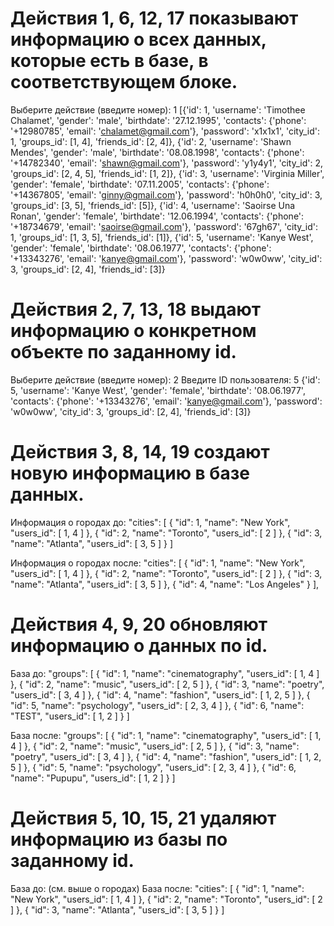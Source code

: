 # Действия 1, 6, 12, 17 показывают информацию о всех данных, которые есть в базе, в соответствующем блоке.

Выберите действие (введите номер): 1
[{'id': 1, 'username': 'Timothee Chalamet', 'gender': 'male', 'birthdate': '27.12.1995', 'contacts': {'phone': '+12980785', 'email': 'chalamet@gmail.com'}, 'password': 'x1x1x1', 'city_id': 1, 'groups_id': [1, 4], 'friends_id': [2, 4]}, {'id': 2, 'username': 'Shawn Mendes', 'gender': 'male', 'birthdate': '08.08.1998', 'contacts': {'phone': '+14782340', 'email': 'shawn@gmail.com'}, 'password': 'y1y4y1', 'city_id': 2, 'groups_id': [2, 4, 5], 'friends_id': [1, 2]}, {'id': 3, 'username': 'Virginia Miller', 'gender': 'female', 'birthdate': '07.11.2005', 'contacts': {'phone': '+14367805', 'email': 'ginny@gmail.com'}, 'password': 'h0h0h0', 'city_id': 3, 'groups_id': [3, 5], 'friends_id': [5]}, {'id': 4, 'username': 'Saoirse Una Ronan', 'gender': 'female', 'birthdate': '12.06.1994', 'contacts': {'phone': '+18734679', 'email': 'saoirse@gmail.com'}, 'password': '67gh67', 'city_id': 1, 'groups_id': [1, 3, 5], 'friends_id': [1]}, {'id': 5, 'username': 'Kanye West', 'gender': 'female', 'birthdate': '08.06.1977', 'contacts': {'phone': '+13343276', 'email': 'kanye@gmail.com'}, 'password': 'w0w0ww', 'city_id': 3, 'groups_id': [2, 4], 'friends_id': [3]}

# Действия 2, 7, 13, 18 выдают информацию о конкретном объекте по заданному id.

Выберите действие (введите номер): 2
Введите ID пользователя: 5
{'id': 5, 'username': 'Kanye West', 'gender': 'female', 'birthdate': '08.06.1977', 'contacts': {'phone': '+13343276', 'email': 'kanye@gmail.com'}, 'password': 'w0w0ww', 'city_id': 3, 'groups_id': [2, 4], 'friends_id': [3]} 

# Действия 3, 8, 14, 19 создают новую информацию в базе данных.
Информация о городах до:
"cities": [
    {
      "id": 1,
      "name": "New York",
      "users_id": [
        1,
        4
      ]
    },
    {
      "id": 2,
      "name": "Toronto",
      "users_id": [
        2
      ]
    },
    {
      "id": 3,
      "name": "Atlanta",
      "users_id": [
        3,
        5
      ]
    }
]

Информация о городах после:
"cities": [
    {
      "id": 1,
      "name": "New York",
      "users_id": [
        1,
        4
      ]
    },
    {
      "id": 2,
      "name": "Toronto",
      "users_id": [
        2
      ]
    },
    {
      "id": 3,
      "name": "Atlanta",
      "users_id": [
        3,
        5
      ]
    },
    {
      "id": 4,
      "name": "Los Angeles"
    }
  ],

  # Действия 4, 9, 20 обновляют информацию о данных по id.
  База до:
  "groups": [
    {
      "id": 1,
      "name": "cinematography",
      "users_id": [
        1,
        4
      ]
    },
    {
      "id": 2,
      "name": "music",
      "users_id": [
        2,
        5
      ]
    },
    {
      "id": 3,
      "name": "poetry",
      "users_id": [
        3,
        4
      ]
    },
    {
      "id": 4,
      "name": "fashion",
      "users_id": [
        1,
        2,
        5
      ]
    },
    {
      "id": 5,
      "name": "psychology",
      "users_id": [
        2,
        3,
        4
      ]
    },
    {
      "id": 6,
      "name": "TEST",
      "users_id": [
        1,
        2
      ]
    }
  ]

  База после:
"groups": [
    {
      "id": 1,
      "name": "cinematography",
      "users_id": [
        1,
        4
      ]
    },
    {
      "id": 2,
      "name": "music",
      "users_id": [
        2,
        5
      ]
    },
    {
      "id": 3,
      "name": "poetry",
      "users_id": [
        3,
        4
      ]
    },
    {
      "id": 4,
      "name": "fashion",
      "users_id": [
        1,
        2,
        5
      ]
    },
    {
      "id": 5,
      "name": "psychology",
      "users_id": [
        2,
        3,
        4
      ]
    },
    {
      "id": 6,
      "name": "Pupupu",
      "users_id": [
        1,
        2
      ]
    }
  ]

# Действия 5, 10, 15, 21 удаляют информацию из базы по заданному id.
База до: (см. выше о городах)
База после: 
"cities": [
    {
      "id": 1,
      "name": "New York",
      "users_id": [
        1,
        4
      ]
    },
    {
      "id": 2,
      "name": "Toronto",
      "users_id": [
        2
      ]
    },
    {
      "id": 3,
      "name": "Atlanta",
      "users_id": [
        3,
        5
      ]
    }
  ]
  
  

